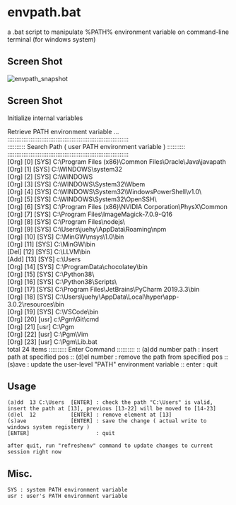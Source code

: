 # envpath.bat

a .bat script to manipulate %PATH% environment variable on command-line terminal (for windows system)

## Screen Shot

![envpath_snapshot](https://user-images.githubusercontent.com/5809623/90326274-6a1a1d80-dfc1-11ea-89fc-95f15faa4a7d.png)

## Screen Shot

Initialize internal variables

Retrieve PATH environment variable ...
::::::::::::::::::::::::::::::::::::::::::::::::::::::::::::::::::::             
:::::::::: Search Path ( user PATH environment variable ) ::::::::::             
::::::::::::::::::::::::::::::::::::::::::::::::::::::::::::::::::::             
[Org] [0] [SYS] C:\Program Files (x86)\Common Files\Oracle\Java\javapath         
[Org] [1] [SYS] C:\WINDOWS\system32                                              
[Org] [2] [SYS] C:\WINDOWS                                                       
[Org] [3] [SYS] C:\WINDOWS\System32\Wbem                                         
[Org] [4] [SYS] C:\WINDOWS\System32\WindowsPowerShell\v1.0\                      
[Org] [5] [SYS] C:\WINDOWS\System32\OpenSSH\                                     
[Org] [6] [SYS] C:\Program Files (x86)\NVIDIA Corporation\PhysX\Common           
[Org] [7] [SYS] C:\Program Files\ImageMagick-7.0.9-Q16                           
[Org] [8] [SYS] C:\Program Files\nodejs\                                         
[Org] [9] [SYS] C:\Users\juehy\AppData\Roaming\npm                               
[Org] [10] [SYS] C:\MinGW\msys\1.0\bin                                           
[Org] [11] [SYS] C:\MinGW\bin                                                    
[Del] [12] [SYS] C:\LLVM\bin                                                     
[Add] [13] [SYS] c:\Users                                                        
[Org] [14] [SYS] C:\ProgramData\chocolatey\bin                                   
[Org] [15] [SYS] C:\Python38\                                                    
[Org] [16] [SYS] C:\Python38\Scripts\                                            
[Org] [17] [SYS] C:\Program Files\JetBrains\PyCharm 2019.3.3\bin                 
[Org] [18] [SYS] C:\Users\juehy\AppData\Local\hyper\app-3.0.2\resources\bin      
[Org] [19] [SYS] C:\VSCode\bin                                                   
[Org] [20] [usr] c:\Pgm\Git\cmd                                                  
[Org] [21] [usr] C:\Pgm                                                          
[Org] [22] [usr] C:\Pgm\Vim                                                      
[Org] [23] [usr] C:\Pgm\Lib.bat                                                  
total 24 items
:::::::::: Enter Command ::::::::::
:: (a)dd number path : insert path at specified pos
:: (d)el number      : remove the path from specified pos
:: (s)ave            : update the user-level "PATH" environment variable
:: enter             : quit
>

## Usage

    (a)dd  13 C:\Users  [ENTER] : check the path "C:\Users" is valid, insert the path at [13], previous [13-22] will be moved to [14-23]
    (d)el  12           [ENTER] : remove element at [13]
    (s)ave              [ENTER] : save the change ( actual write to windows system registery )
    [ENTER]                     : quit

    after quit, run "refreshenv" command to update changes to current session right now

## Misc.
    SYS : system PATH environment variable
    usr : user's PATH environment variable
